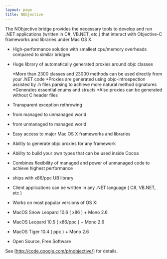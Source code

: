 ```yaml
---
layout: page
title: NObjective
---
```


The NObjective bridge provides the necessary tools to develop and run .NET applications (written in C#, VB.NET, etc.) that interact with Objective-C frameworks and libraries under Mac OS X. 


* High-performance solution with smallest cpu/memory overheads compared to similar bridges
* Huge library of automatically generated proxies around objc classes 

  *More than 2300 classes and 23000 methods can be used directly from your .NET code
  *Proxies are generated using objc-introspection assisted by .h files parsing to achieve more natural method signatures
  *Generates essential enums and structs
  *Also proxies can be generated without C header files

* Transparent exception  rethrowing

* from managed to unmanaged world 
* from unmanaged to managed world 

* Easy access to major Mac OS X frameworks and libraries 

* Ability to generate objc proxies for any framework
* Ability to build your own types that can be used inside Cocoa 

* Combines flexibility of managed and power of unmanaged code to achieve highest performance 

* ships with x86/ppc UB library 

* Client applications can be written in any .NET language ( C#, VB.NET, etc ) 
* Works on most popular versions of OS X: 

* MacOS Snow Leopard 10.6 ( x86 ) + Mono 2.6 
* MacOS Leopard 10.5 ( x86/ppc ) + Mono 2.6 
* MacOS Tiger 10.4 ( ppc ) + Mono 2.6 

* Open Source, Free Software


See [http://code.google.com/p/nobjective/] for details.

